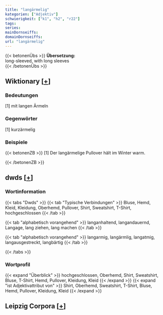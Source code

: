 ```yaml
---
title: "langärmelig"
kategorien: ["Adjektiv"]
schwierigkeit: ["k1", "h2", "r22"]
tags:
series:
mainDornseiffs:
domainDornseiffs:
url: "langärmelig"
---
```


{{< betonenÜbs >}}
**Übersetzung:**  
long-sleeved, with long sleeves  
{{< /betonenÜbs >}}

## Wiktionary [[+](https://de.wiktionary.org/wiki/langärmelig)]

### Bedeutungen
[1] mit langen Ärmeln  

### Gegenwörter
[1] kurzärmelig  

### Beispiele
{{< betonenZB >}}
[1] Der langärmelige Pullover hält im Winter warm.  

{{< /betonenZB >}}


## dwds [[+](https://www.dwds.de/wb/langärmelig)]

### Wortinformation
{{< tabs "Dwds" >}}
{{< tab "Typische Verbindungen" >}}
Bluse, Hemd, Kleid, Kleidung, Oberhemd, Pullover, Shirt, Sweatshirt, T-Shirt, hochgeschlossen
{{< /tab >}}

{{< tab "alphabetisch vorangehend" >}}
langanhaltend, langandauernd, Langage, lang ziehen, lang machen
{{< /tab >}}

{{< tab "alphabetisch vorangehend" >}}
langarmig, langärmlig, langatmig, langausgestreckt, langbärtig
{{< /tab >}}

{{< /tabs >}}

### Wortprofil
{{< expand "Überblick" >}} hochgeschlossen, Oberhemd, Shirt, Sweatshirt, Bluse, T-Shirt, Hemd, Pullover, Kleidung, Kleid {{< /expand >}}
{{< expand "ist Adjektivattribut von" >}} Shirt, Oberhemd, Sweatshirt, T-Shirt, Bluse, Hemd, Pullover, Kleidung, Kleid {{< /expand >}}

## Leipzig Corpora [[+](https://corpora.uni-leipzig.de/en/res?word=langärmelig&corpusId=deu_newscrawl-public_2018)]

